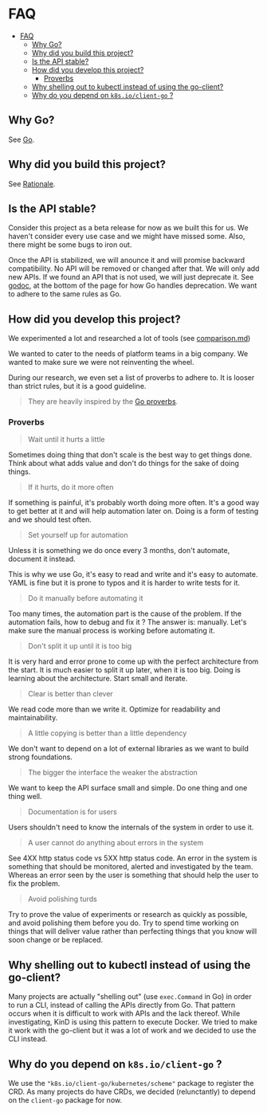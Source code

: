 # FAQ

- [FAQ](#faq)
  - [Why Go?](#why-go)
  - [Why did you build this project?](#why-did-you-build-this-project)
  - [Is the API stable?](#is-the-api-stable)
  - [How did you develop this project?](#how-did-you-develop-this-project)
    - [Proverbs](#proverbs)
  - [Why shelling out to kubectl instead of using the go-client?](#why-shelling-out-to-kubectl-instead-of-using-the-go-client)
  - [Why do you depend on `k8s.io/client-go` ?](#why-do-you-depend-on-k8sioclient-go-)

## Why Go?

See [Go](./go.md).

## Why did you build this project?

See [Rationale](./rationale.md).

## Is the API stable?

Consider this project as a beta release for now as we built this for us.
We haven't consider every use case and we might have missed some.
Also, there might be some bugs to iron out.

Once the API is stabilized, we will anounce it and will promise backward compatibility.
No API will be removed or changed after that. We will only add new APIs.
If we found an API that is not used, we will just deprecate it.
See [godoc](https://go.dev/blog/godoc), at the bottom of the page for
how Go handles deprecation. We want to adhere to the same rules as Go.

## How did you develop this project?

We experimented a lot and researched a lot of tools (see [comparison.md](./comparison.md))

We wanted to cater to the needs of platform teams in a big company.
We wanted to make sure we were not reinventing the wheel.

During our research, we even set a list of proverbs to adhere to.
It is looser than strict rules, but it is a good guideline.

> They are heavily inspired by the [Go proverbs](https://go-proverbs.github.io/).

### Proverbs

> Wait until it hurts a little

Sometimes doing thing that don't scale is the best way to get things done.
Think about what adds value and don't do things for the sake of doing things.

> If it hurts, do it more often

If something is painful, it's probably worth doing more often.
It's a good way to get better at it and will help automation later on.
Doing is a form of testing and we should test often.

> Set yourself up for automation

Unless it is something we do once every 3 months, don't automate, document it instead.

This is why we use Go, it's easy to read and write and it's easy to automate.
YAML is fine but it is prone to typos and it is harder to write tests for it.

> Do it manually before automating it

Too many times, the automation part is the cause of the problem.
If the automation fails, how to debug and fix it ? The answer is: manually.
Let's make sure the manual process is working before automating it.

> Don't split it up until it is too big

It is very hard and error prone to come up with the perfect architecture from the start.
It is much easier to split it up later, when it is too big.
Doing is learning about the architecture. Start small and iterate.

> Clear is better than clever

We read code more than we write it. Optimize for readability and maintainability.

> A little copying is better than a little dependency

We don't want to depend on a lot of external libraries as we want to build strong foundations.

> The bigger the interface the weaker the abstraction

We want to keep the API surface small and simple. Do one thing and one thing well.

> Documentation is for users

Users shouldn't need to know the internals of the system in order to use it.

> A user cannot do anything about errors in the system

See 4XX http status code vs 5XX http status code.
An error in the system is something that should be monitored, alerted and investigated by the team.
Whereas an error seen by the user is something that should help the user to fix the problem.

> Avoid polishing turds

Try to prove the value of experiments or research as quickly as possible, and avoid polishing them before you do.
Try to spend time working on things that will deliver value rather than perfecting things that
you know will soon change or be replaced.

## Why shelling out to kubectl instead of using the go-client?

Many projects are actually "shelling out" (use `exec.Command` in Go) in order to run a CLI,
instead of calling the APIs directly from Go.
That pattern occurs when it is difficult to work with APIs and the lack thereof.
While investigating, KinD is using this pattern to execute Docker.
We tried to make it work with the go-client but it was a lot of work and we decided to use the CLI instead.

## Why do you depend on `k8s.io/client-go` ?

We use the `"k8s.io/client-go/kubernetes/scheme"` package to register the CRD.
As many projects do have CRDs, we decided (relunctantly) to depend on the `client-go` package for now.
